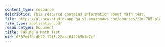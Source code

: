 ```yaml
---
content_type: resource
description: This resource contains information about math test.
file: https://ol-ocw-studio-app-qa.s3.amazonaws.com/courses/21m-785-playwrights-workshop-spring-2012/6387d0fbdb2212f622aa6422b5b1d7cf_MIT21M_785S12_Math_Test.pdf
file_type: application/pdf
resourcetype: Document
title: Taking a Math Test
uid: 6387d0fb-db22-12f6-22aa-6422b5b1d7cf
---
```

